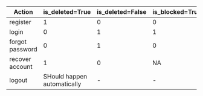 | Action          | is_deleted=True             | is_deleted=False | is_blocked=True | is_blocked=False | is_verified=True | is_verified=False |
| --------------- | --------------------------- | ---------------- | --------------- | ---------------- | ---------------- | ----------------- |
| register        | 1                           | 0                | 0               | 0                | 0                | 1                 |
| login           | 0                           | 1                | 1               | 0                | 1                | 0                 |
| forgot password | 0                           | 1                | 0               | 1                | 1                | 0                 |
| recover account | 1                           | 0                | NA              | NA               | NA               | NA                |
| logout          | SHould happen automatically | -                | -               | -                | -                | -                 |
